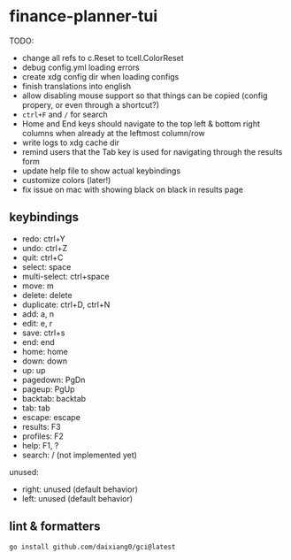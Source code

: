 # finance-planner-tui

TODO:

- change all refs to c.Reset to tcell.ColorReset
- debug config.yml loading errors
- create xdg config dir when loading configs
- finish translations into english
- allow disabling mouse support so that things can be copied (config propery, or even through a shortcut?)
- `ctrl+F` and `/` for search
- Home and End keys should navigate to the top left & bottom right columns when already at the leftmost column/row
- write logs to xdg cache dir
- remind users that the Tab key is used for navigating through the results form
- update help file to show actual keybindings
- customize colors (later!)
- fix issue on mac with showing black on black in results page

## keybindings

- redo: ctrl+Y
- undo: ctrl+Z
- quit: ctrl+C
- select: space
- multi-select: ctrl+space
- move: m
- delete: delete
- duplicate: ctrl+D, ctrl+N
- add: a, n
- edit: e, r
- save: ctrl+s
- end: end
- home: home
- down: down
- up: up
- pagedown: PgDn
- pageup: PgUp
- backtab: backtab
- tab: tab
- escape: escape
- results: F3
- profiles: F2
- help: F1, ?
- search: / (not implemented yet)

unused:

- right: unused (default behavior)
- left: unused (default behavior)

## lint & formatters

```bash
go install github.com/daixiang0/gci@latest
```
